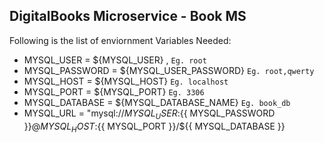 ## DigitalBooks Microservice - Book MS

Following is the list of enviornment Variables Needed:
- MYSQL_USER = ${MYSQL_USER} , `Eg. root`
- MYSQL_PASSWORD = ${MYSQL_USER_PASSWORD} `Eg. root,qwerty`
- MYSQL_HOST = ${MYSQL_HOST} `Eg. localhost`
- MYSQL_PORT = ${MYSQL_PORT} `Eg. 3306`
- MYSQL_DATABASE = ${MYSQL_DATABASE_NAME} `Eg. book_db`
- MYSQL_URL = "mysql://${{ MYSQL_USER }}:${{ MYSQL_PASSWORD }}@${{ MYSQL_HOST }}:${{ MYSQL_PORT }}/${{ MYSQL_DATABASE }}